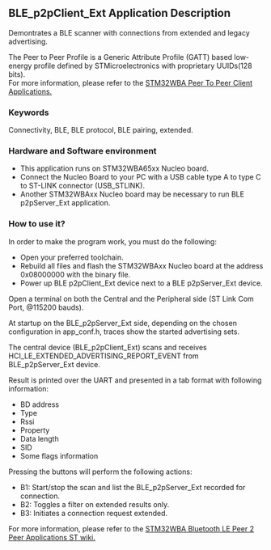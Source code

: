 ## __BLE_p2pClient_Ext Application Description__

Demontrates a BLE scanner with connections from extended and legacy advertising.  

The Peer to Peer Profile is a Generic Attribute Profile (GATT) based low-energy profile defined by STMicroelectronics with proprietary UUIDs(128 bits).  
For more information, please refer to the <a href="https://wiki.st.com/stm32mcu/wiki/Connectivity:STM32WBA_Peer_To_Peer#STM32WBA_Peer_to_Peer_Client_application"> STM32WBA Peer To Peer Client Applications.</a>  

### __Keywords__

Connectivity, BLE, BLE protocol, BLE pairing, extended.  

### __Hardware and Software environment__

  - This application runs on STM32WBA65xx Nucleo board.  
  - Connect the Nucleo Board to your PC with a USB cable type A to type C to ST-LINK connector (USB_STLINK).  
  - Another STM32WBAxx Nucleo board may be necessary to run BLE p2pServer_Ext application.  

### __How to use it?__

In order to make the program work, you must do the following:  

 - Open your preferred toolchain.  
 - Rebuild all files and flash the STM32WBAxx Nucleo board at the address 0x08000000 with the binary file.  
 - Power up BLE p2pClient_Ext device next to a BLE p2pServer_Ext device.  

Open a terminal on both the Central and the Peripheral side (ST Link Com Port, @115200 bauds).  

At startup on the BLE_p2pServer_Ext side, depending on the chosen configuration in app_conf.h, traces show the started advertising sets.  

The central device (BLE_p2pClient_Ext) scans and receives HCI_LE_EXTENDED_ADVERTISING_REPORT_EVENT from BLE_p2pServer_Ext device.  

Result is printed over the UART and presented in a tab format with following information:  

  - BD address  
  - Type  
  - Rssi  
  - Property  
  - Data length  
  - SID  
  - Some flags information  
 
Pressing the buttons will perform the following actions:  

  - B1: Start/stop the scan and list the BLE_p2pServer_Ext recorded for connection.  
  - B2: Toggles a filter on extended results only.  
  - B3: Initiates a connection request extended.  

 For more information, please refer to the <a href="https://wiki.st.com/stm32mcu/wiki/Connectivity:STM32WBA_Peer_To_Peer"> STM32WBA Bluetooth LE Peer 2 Peer Applications ST wiki.</a>  
